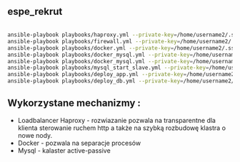 ## espe_rekrut

###### 

```bash
ansible-playbook playbooks/haproxy.yml --private-key=/home/username2/.ssh/espeo --extra-vars "host=node01"
ansible-playbook playbooks/firewall.yml --private-key=/home/username2/.ssh/espeo --extra-vars "host=nodes"
ansible-playbook playbooks/docker.yml --private-key=/home/username2/.ssh/espeo --extra-vars "host=nodes"
ansible-playbook playbooks/docker_mysql.yml --private-key=/home/username2/.ssh/espeo --extra-vars "host=node02 is_master=True is_slave=False"
ansible-playbook playbooks/docker_mysql.yml --private-key=/home/username2/.ssh/espeo --extra-vars "host=node03 is_master=Flase is_slave=True"
ansible-playbook playbooks/mysql_start_slave.yml --private-key=/home/username2/.ssh/espeo --extra-vars "host=node03 binlog=691007b4a696-bin.000001 position=589"
ansible-playbook playbooks/deploy_app.yml --private-key=/home/username2/.ssh/espeo --extra-vars "host=nodes"
ansible-playbook playbooks/deploy_db.yml --private-key=/home/username2/.ssh/espeo --extra-vars "host=node02"

```


## Wykorzystane mechanizmy : 
* Loadbalancer Haproxy - rozwiazanie pozwala na transparentne dla klienta sterowanie ruchem http a także na szybką rozbudowę klastra o nowe nody. 
* Docker - pozwala na separacje procesów 
* Mysql - kalaster active-passive 
